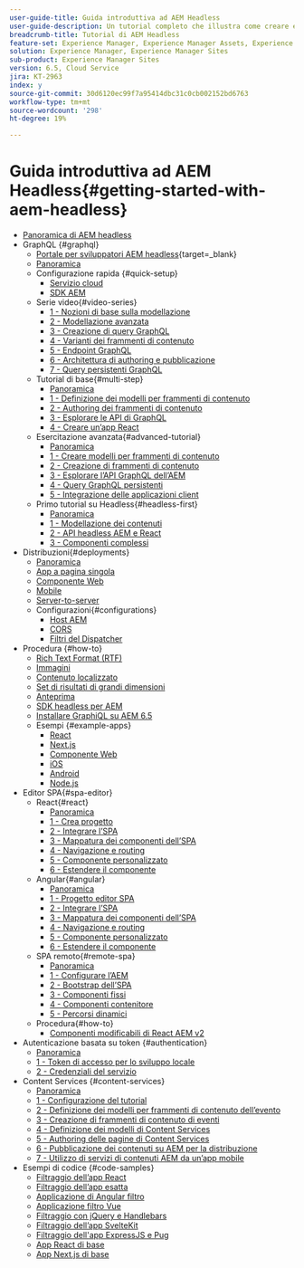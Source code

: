 ```yaml
---
user-guide-title: Guida introduttiva ad AEM Headless
user-guide-description: Un tutorial completo che illustra come creare ed esporre contenuti utilizzando AEM Headless.
breadcrumb-title: Tutorial di AEM Headless
feature-set: Experience Manager, Experience Manager Assets, Experience Manager Sites
solution: Experience Manager, Experience Manager Sites
sub-product: Experience Manager Sites
version: 6.5, Cloud Service
jira: KT-2963
index: y
source-git-commit: 30d6120ec99f7a95414dbc31c0cb002152bd6763
workflow-type: tm+mt
source-wordcount: '298'
ht-degree: 19%

---
```



# Guida introduttiva ad AEM Headless{#getting-started-with-aem-headless}

+ [Panoramica di AEM headless](./overview.md)
+ GraphQL {#graphql}
   + [Portale per sviluppatori AEM headless](https://experienceleague.adobe.com/landing/experience-manager/headless/developer.html?lang=it){target=_blank}
   + [Panoramica](./graphql/overview.md)
   + Configurazione rapida {#quick-setup}
      + [Servizio cloud](./graphql/quick-setup/cloud-service.md)
      + [SDK AEM](./graphql/quick-setup/local-sdk.md)
   + Serie video{#video-series}
      + [1 - Nozioni di base sulla modellazione](./graphql/video-series/modeling-basics.md)
      + [2 - Modellazione avanzata](./graphql/video-series/advanced-modeling.md)
      + [3 - Creazione di query GraphQL](./graphql/video-series/creating-graphql-queries.md)
      + [4 - Varianti dei frammenti di contenuto](./graphql/video-series/content-fragment-variations.md)
      + [5 - Endpoint GraphQL](./graphql/video-series/graphql-endpoints.md)
      + [6 - Architettura di authoring e pubblicazione](./graphql/video-series/author-publish-architecture.md)
      + [7 - Query persistenti GraphQL](./graphql/video-series/graphql-persisted-queries.md)
   + Tutorial di base{#multi-step}
      + [Panoramica](./graphql/multi-step/overview.md)
      + [1 - Definizione dei modelli per frammenti di contenuto](./graphql/multi-step/content-fragment-models.md)
      + [2 - Authoring dei frammenti di contenuto](./graphql/multi-step/author-content-fragments.md)
      + [3 - Esplorare le API di GraphQL](./graphql/multi-step/explore-graphql-api.md)
      + [4 - Creare un’app React](./graphql/multi-step/graphql-and-react-app.md)
   + Esercitazione avanzata{#advanced-tutorial}
      + [Panoramica](/help/headless-tutorial/graphql/advanced-graphql/overview.md)
      + [1 - Creare modelli per frammenti di contenuto](/help/headless-tutorial/graphql/advanced-graphql/create-content-fragment-models.md)
      + [2 - Creazione di frammenti di contenuto](/help/headless-tutorial/graphql/advanced-graphql/author-content-fragments.md)
      + [3 - Esplorare l’API GraphQL dell’AEM](/help/headless-tutorial/graphql/advanced-graphql/explore-graphql-api.md)
      + [4 - Query GraphQL persistenti](/help/headless-tutorial/graphql/advanced-graphql/graphql-persisted-queries.md)
      + [5 - Integrazione delle applicazioni client](/help/headless-tutorial/graphql/advanced-graphql/client-application-integration.md)
   + Primo tutorial su Headless{#headless-first}
      + [Panoramica](./graphql/headless-first-tutorial/overview.md)
      + [1 - Modellazione dei contenuti](./graphql/headless-first-tutorial/1-content-modeling.md)
      + [2 - API headless AEM e React](./graphql/headless-first-tutorial/2-aem-headless-apis-and-react.md)
      + [3 - Componenti complessi](./graphql/headless-first-tutorial/3-complex-components.md)
+ Distribuzioni{#deployments}
   + [Panoramica](./graphql/deployment/overview.md)
   + [App a pagina singola](./graphql/deployment/spa.md)
   + [Componente Web](./graphql/deployment/web-component.md)
   + [Mobile](./graphql/deployment/mobile.md)
   + [Server-to-server](./graphql/deployment/server-to-server.md)
   + Configurazioni{#configurations}
      + [Host AEM](./graphql/deployment/configurations/aem-hosts.md)
      + [CORS](./graphql/deployment/configurations/cors.md)
      + [Filtri del Dispatcher](./graphql/deployment/configurations/dispatcher-filters.md)
+ Procedura {#how-to}
   + [Rich Text Format (RTF)](./graphql/how-to/rich-text.md)
   + [Immagini](./graphql/how-to/images.md)
   + [Contenuto localizzato](./graphql/how-to/localized-content.md)
   + [Set di risultati di grandi dimensioni](./graphql/how-to/large-result-sets.md)
   + [Anteprima](./graphql/how-to/preview.md)
   + [SDK headless per AEM](./graphql/how-to/aem-headless-sdk.md)
   + [Installare GraphiQL su AEM 6.5](./graphql/how-to/install-graphiql-aem-6-5.md)
   + Esempi {#example-apps}
      + [React](./graphql/example-apps/react-app.md)
      + [Next.js](./graphql/example-apps/next-js.md)
      + [Componente Web](./graphql/example-apps/web-component.md)
      + [iOS](./graphql/example-apps/ios-swiftui-app.md)
      + [Android](./graphql/example-apps/android-app.md)
      + [Node.js](./graphql/example-apps/server-to-server-app.md)
+ Editor SPA{#spa-editor}
   + React{#react}
      + [Panoramica](./spa-editor/react/overview.md)
      + [1 - Crea progetto](./spa-editor/react/create-project.md)
      + [2 - Integrare l’SPA](./spa-editor/react/integrate-spa.md)
      + [3 - Mappatura dei componenti dell’SPA](./spa-editor/react/map-components.md)
      + [4 - Navigazione e routing](./spa-editor/react/navigation-routing.md)
      + [5 - Componente personalizzato](./spa-editor/react/custom-component.md)
      + [6 - Estendere il componente](./spa-editor/react/extend-component.md)
   + Angular{#angular}
      + [Panoramica](./spa-editor/angular/overview.md)
      + [1 - Progetto editor SPA](./spa-editor/angular/create-project.md)
      + [2 - Integrare l’SPA](./spa-editor/angular/integrate-spa.md)
      + [3 - Mappatura dei componenti dell’SPA](./spa-editor/angular/map-components.md)
      + [4 - Navigazione e routing](./spa-editor/angular/navigation-routing.md)
      + [5 - Componente personalizzato](./spa-editor/angular/custom-component.md)
      + [6 - Estendere il componente](./spa-editor/angular/extend-component.md)
   + SPA remoto{#remote-spa}
      + [Panoramica](./spa-editor/remote-spa/overview.md)
      + [1 - Configurare l’AEM](./spa-editor/remote-spa/aem-configure.md)
      + [2 - Bootstrap dell’SPA](./spa-editor/remote-spa/spa-bootstrap.md)
      + [3 - Componenti fissi](./spa-editor/remote-spa/spa-fixed-component.md)
      + [4 - Componenti contenitore](./spa-editor/remote-spa/spa-container-component.md)
      + [5 - Percorsi dinamici](./spa-editor/remote-spa/spa-dynamic-routes.md)
   + Procedura{#how-to}
      + [Componenti modificabili di React AEM v2](./spa-editor/how-to/react-core-components-v2.md)
+ Autenticazione basata su token {#authentication}
   + [Panoramica](./authentication/overview.md)
   + [1 - Token di accesso per lo sviluppo locale](./authentication/local-development-access-token.md)
   + [2 - Credenziali del servizio](./authentication/service-credentials.md)
+ Content Services {#content-services}
   + [Panoramica](./content-services/overview.md)
   + [1 - Configurazione del tutorial](./content-services/chapter-1.md)
   + [2 - Definizione dei modelli per frammenti di contenuto dell’evento](./content-services/chapter-2.md)
   + [3 - Creazione di frammenti di contenuto di eventi](./content-services/chapter-3.md)
   + [4 - Definizione dei modelli di Content Services](./content-services/chapter-4.md)
   + [5 - Authoring delle pagine di Content Services](./content-services/chapter-5.md)
   + [6 - Pubblicazione dei contenuti su AEM per la distribuzione](./content-services/chapter-6.md)
   + [7 - Utilizzo di servizi di contenuti AEM da un’app mobile](./content-services/chapter-7.md)
+ Esempi di codice {#code-samples}
   + [Filtraggio dell’app React](./graphql/code-samples/filtering-react-app.md)
   + [Filtraggio dell’app esatta](./graphql/code-samples/filtering-preact-app.md)
   + [Applicazione di Angular filtro](./graphql/code-samples/filtering-angular-app.md)
   + [Applicazione filtro Vue](./graphql/code-samples/filtering-vue-app.md)
   + [Filtraggio con jQuery e Handlebars](./graphql/code-samples/filtering-jquery-handlebars.md)
   + [Filtraggio dell’app SvelteKit](./graphql/code-samples/filtering-sveltekit-app.md)
   + [Filtraggio dell&#39;app ExpressJS e Pug](./graphql/code-samples/filtering-express-pug-app.md)
   + [App React di base](./graphql/code-samples/basic-react-app.md)
   + [App Next.js di base](./graphql/code-samples/basic-nextjs-app.md)

